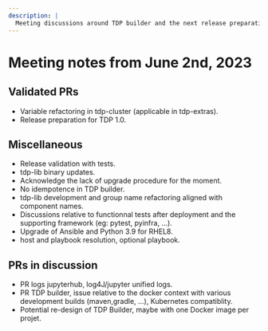 ```yaml
---
description: |
  Meeting discussions around TDP builder and the next release preparation.
---
```


# Meeting notes from June 2nd, 2023

## Validated PRs

- Variable refactoring in tdp-cluster (applicable in tdp-extras).
- Release preparation for TDP 1.0.

## Miscellaneous

- Release validation with tests.
- tdp-lib binary updates.
- Acknowledge the lack of upgrade procedure for the moment.
- No idempotence in TDP builder.
- tdp-lib development and group name refactoring aligned with component names.
- Discussions relative to functionnal tests after deployment and the supporting framework (eg: pytest, pyinfra, ...).
- Upgrade of Ansible and Python 3.9 for RHEL8.
- host and playbook resolution, optional playbook.

## PRs in discussion

- PR logs jupyterhub, log4J/jupyter unified logs.
- PR TDP builder, issue relative to the docker context with various development builds (maven,gradle, ...), Kubernetes compatiblity.
- Potential re-design of TDP Builder, maybe with one Docker image per projet.
